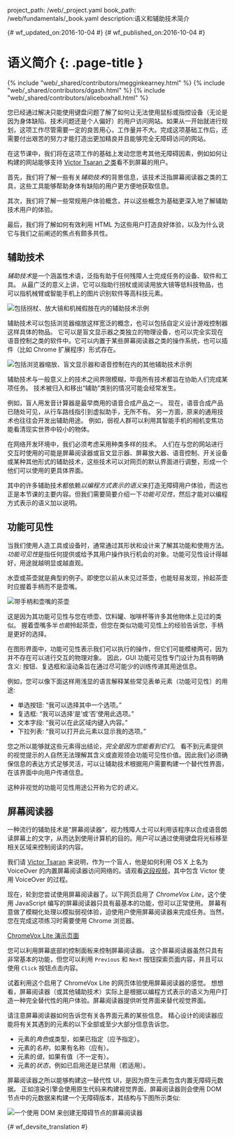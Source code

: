 project_path: /web/_project.yaml
book_path: /web/fundamentals/_book.yaml
description:语义和辅助技术简介


{# wf_updated_on:2016-10-04 #}
{# wf_published_on:2016-10-04 #}

# 语义简介 {: .page-title }

{% include "web/_shared/contributors/megginkearney.html" %}
{% include "web/_shared/contributors/dgash.html" %}
{% include "web/_shared/contributors/aliceboxhall.html" %}



您已经通过解决只能使用键盘问题了解了如何让无法使用鼠标或指控设备（无论是因为身体缺陷、技术问题还是个人偏好）的用户访问网站。如果从一开始就进行规划，这项工作尽管需要一定的良苦用心，工作量并不大。完成这项基础工作后，还需要付出艰苦的努力才能打造出更加精良并且能够完全无障碍访问的网站。


在这节课中，我们将在这项工作的基础上发动您思考其他无障碍因素，例如如何让构建的网站能够支持 [Victor Tsaran 之类](/web/fundamentals/accessibility/#understanding-users-diversity)看不到屏幕的用户。




首先，我们将了解一些有关*辅助技术*的背景信息，该技术泛指屏幕阅读器之类的工具，这些工具能够帮助身体有缺陷的用户更方便地获取信息。



其次，我们将了解一些常规用户体验概念，并以这些概念为基础更深入地了解辅助技术用户的体验。


最后，我们将了解如何有效利用 HTML 为这些用户打造良好体验，以及为什么说它与我们之前阐述的焦点有颇多共性。



## 辅助技术

*辅助技术*是一个涵盖性术语，泛指有助于任何残障人士完成任务的设备、软件和工具。
从最广泛的意义上讲，它可以指助行拐杖或阅读用放大镜等低科技物品，也可以指机械臂或智能手机上的图片识别软件等高科技元素。




![包括拐杖、放大镜和机械假肢在内的辅助技术示例](imgs/assistive-tech1.png)


辅助技术可以包括浏览器缩放这样宽泛的概念，也可以包括自定义设计游戏控制器这样具体的物品。
它可以是盲文显示器之类独立的物理设备，也可以完全实现在语音控制之类的软件中。它可以内置于某些屏幕阅读器之类的操作系统，也可以插件（比如 Chrome 扩展程序）形式存在。


![包括浏览器缩放、盲文显示器和语音控制在内的其他辅助技术示例](imgs/assistive-tech2.png)


辅助技术与一般意义上的技术之间界限模糊，毕竟所有技术都旨在协助人们完成某项任务。
技术被归入和移出“辅助”类别的情况可能会经常发生。


例如，盲人用发音计算器是最早商用的语音合成产品之一。
现在，语音合成产品已随处可见，从行车路线指引到虚拟助手，无所不有。
另一方面，原来的通用技术也往往会开发出辅助用途。
例如，弱视人群可以利用其智能手机的相机变焦功能看清现实世界中较小的物体。



在网络开发环境中，我们必须考虑采用种类多样的技术。
人们在与您的网站进行交互时使用的可能是屏幕阅读器或盲文显示器、屏幕放大器、语音控制、开关设备或某种其他形式的辅助技术，这些技术可以对网页的默认界面进行调整，形成一个他们可以使用的更具体界面。




其中的许多辅助技术都依赖*以编程方式表示的语义*来打造无障碍用户体验，而这也正是本节课的主要内容。但我们需要简要介绍一下*功能可见性*，然后才能对以编程方式表示的语义加以说明。


## 功能可见性

当我们使用人造工具或设备时，通常通过其形状和设计来了解其功能和使用方法。
*功能可见性*是指任何提供或给予其用户操作执行机会的对象。功能可见性设计得越好，用途就越明显或越直观。



水壶或茶壶就是典型的例子。即使您以前从未见过茶壶，也能轻易发现，拎起茶壶时应握着手柄而不是壶嘴。



![带手柄和壶嘴的茶壶](imgs/teapot.png)

这是因为其功能可见性与您在喷壶、饮料罐、咖啡杯等许多其他物体上见过的类似。
握着壶嘴多半*也能*拎起茶壶，但您在类似功能可见性上的经验告诉您，手柄是更好的选择。



在图形界面中，功能可见性表示我们可以执行的操作，但它们可能模棱两可，因为并不存在可以进行交互的物理对象。
因此，GUI 功能可见性专门设计为具有明确含义: 按钮、复选框和滚动条旨在通过尽可能少的训练传递其用途信息。




例如，您可以像下面这样用浅显的语言解释某些常见表单元素（功能可见性）的用途:


 - 单选按钮: “我可以选择其中一个选项。”
 - 复选框: “我可以选择‘是’或‘否’使用此选项。”
 - 文本字段: “我可以在此区域内键入内容。”
 - 下拉列表: “我可以打开此元素以显示我的选项。”

您之所以能够就这些元素得出结论，*完全是因为您能看到它们*。
看不到元素提供的视觉提示的人自然无法理解其含义或直观领会功能可见性价值。因此我们必须确保信息的表达方式足够灵活，可以让辅助技术根据用户需要构建一个替代性界面，在该界面中向用户传递信息。





这种非视觉的功能可见性用途公开称为它的*语义*。

## 屏幕阅读器

一种流行的辅助技术是“屏幕阅读器”，视力残障人士可以利用该程序以合成语音朗读屏幕上的文字，从而达到使用计算机的目的。用户可以通过使用键盘将光标移至相关区域来控制阅读的内容。


我们请 [Victor Tsaran](/web/fundamentals/accessibility/#understanding-users-diversity) 来说明，作为一个盲人，他是如何利用 OS X 上名为 VoiceOver 的内置屏幕阅读器访问网络的。请观看[这段视频](https://www.youtube.com/watch?v=QW_dUs9D1oQ)，其中包含 Victor 使用 VoiceOver 的过程。


现在，轮到您尝试使用屏幕阅读器了。以下网页启用了 *ChromeVox Lite*，这个使用 JavaScript 编写的屏幕阅读器只具有最基本的功能，但可以正常使用。
屏幕有意做了模糊化处理以模拟弱视体验，迫使用户使用屏幕阅读器来完成任务。当然，您在完成这项练习时需要使用 Chrome 浏览器。


[ChromeVox Lite 演示页面](http://udacity.github.io/ud891/lesson3-semantics-built-in/02-chromevox-lite/)

您可以利用屏幕底部的控制面板来控制屏幕阅读器。
这个屏幕阅读器虽然只具有非常基本的功能，但您可以利用 `Previous` 和 `Next` 按钮探索页面内容，并且可以使用 `Click` 按钮点击内容。



试着利用这个启用了 ChromeVox Lite 的网页体验使用屏幕阅读器的感觉。
想想看，屏幕阅读器（或其他辅助技术）实际上是根据以编程方式表示的语义为用户打造一种完全替代性的用户体验。屏幕阅读器提供听觉界面来替代视觉界面。


请注意屏幕阅读器如何告诉您有关各界面元素的某些信息。
精心设计的阅读器应能将有关其遇到的元素的以下全部或至少大部分信息告诉您。


 - 元素的*角色*或类型，如果已指定（应予指定）。
 - 元素的*名称*，如果有名称（应有）。
 - 元素的*值*，如果有值（不一定有）。
 - 元素的*状态*，例如已启用还是已禁用（若适用）。


屏幕阅读器之所以能够构建这一替代性 UI，是因为原生元素包含内置无障碍元数据。
正如渲染引擎会使用原生代码来构建视觉界面，屏幕阅读器则会使用 DOM 节点中的元数据来构建一个无障碍版本，其结构与下图所示类似:

![一个使用 DOM 来创建无障碍节点的屏幕阅读器](imgs/nativecodetoacc.png)


{# wf_devsite_translation #}
